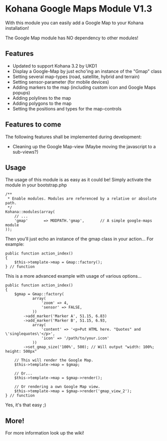 # Kohana Google Maps Module V1.3
With this module you can easily add a Google Map to your Kohana installation!

The Google Map module has NO dependency to other modules!

## Features

* Updated to support Kohana 3.2 by UKD1
* Display a Google-Map by just echo'ing an instance of the "Gmap" class
* Setting several map-types (road, satellite, hybrid and terrain)
* Setting sensor-parameter (for mobile devices)
* Adding markers to the map (including custom icon and Google Maps popups)
* Adding polylines to the map
* Adding polygons to the map
* Setting the positions and types for the map-controls

## Features to come
The following features shall be implemented during development:

* Cleaning up the Google Map-view (Maybe moving the javascript to a sub-views?)

## Usage
The usage of this module is as easy as it could be! Simply activate the module in your bootstrap.php

	/**
	 * Enable modules. Modules are referenced by a relative or absolute path.
	 */
	Kohana::modules(array(
		// ...
		'gmap'       => MODPATH.'gmap',       // A simple google-maps module
	));

Then you'll just echo an instance of the gmap class in your action... For example:

	public function action_index()
	{
		$this->template->map = Gmap::factory();
	} // function

This is a more advanced example with usage of various options...

	public function action_index()
	{
		$gmap = Gmap::factory(
				array(
					'zoom' => 4,
					'sensor' => FALSE,
				))
			->add_marker('Marker A', 51.15, 6.83)
			->add_marker('Marker B', 51.15, 6.93,
				array(
					'content' => '<p>Put HTML here. "Quotes" and \'singlequotes\'</p>',
					'icon' => '/path/to/your.icon'
				))
			->set_gmap_size('100%', 500); // Will output "width: 100%; height: 500px"

		// This will render the Google Map.
		$this->template->map = $gmap;

		// Or...
		$this->template->map = $gmap->render();

		// Or rendering a own Google Map view.
		$this->template->map = $gmap->render('gmap_view_2');
	} // function

Yes, it's that easy ;)

## More!
For more information look up the wiki!